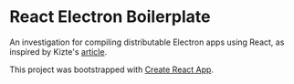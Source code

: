 # React Electron Boilerplate

An investigation for compiling distributable Electron apps using React, as inspired by Kizte's [article](https://medium.com/@kitze/%EF%B8%8F-from-react-to-an-electron-app-ready-for-production-a0468ecb1da3).

This project was bootstrapped with [Create React App](https://github.com/facebook/create-react-app).
